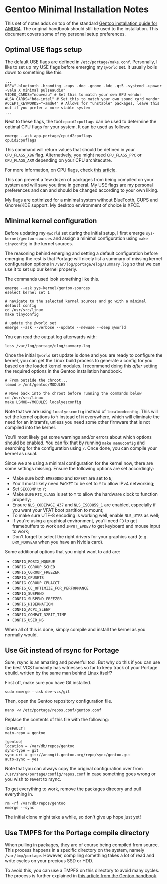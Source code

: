 
# Gentoo Minimal Installation Notes

This set of notes adds on top of the standard [Gentoo installation guide for AMD64](https://wiki.gentoo.org/wiki/Handbook:AMD64/Full/Installation).
The original handbook should still be used to the installation. This document covers some
of my personal setup preferences.

## Optimal USE flags setup

The default USE flags are defined in `/etc/portage/make.conf`. Personally, I like to set up my USE
flags before emerging my `@world` set. It usually boils down to something like this:
```
...
USE="-bluetooth -branding -cups -doc -gnome -kde -qt5 -systemd -upower -vala X minimal pulseaudio"
VIDEO_CARDS="nouveau" # Set this to match your own GPU vendor
ALSA_CARDS="hda-intel" # Set this to match your own sound card vendor
ACCEPT_KEYWORDS="~amd64" # Allows for "unstable" packages, leave this out if you prefer a more stable system
...
```
Next to these flags, the tool `cpuid2cpuflags` can be used to determine the optimal CPU flags
for your system. It can be used as follows:
```
emerge --ask app-portage/cpuid2cpuflags
cpuid2cpuflags
```
This command will return values that should be defined in your `CPU_FLAGS_X86` flag. Alternatively,
you might need `CPU_FLAGS_PPC` or `CPU_FLAGS_ARM` depending on your CPU architecutre.

For more information, on CPU flags, check [this article](https://wiki.gentoo.org/wiki/CPU_FLAGS_X86).

This can prevent a few dozen of packages from being compiled on your system and will save you time
in general. My USE flags are my personal preferences and can and should be changed according to your
own liking.

My flags are optimized for a minimal system without BlueTooth, CUPS and Gnome/KDE support.
My desktop environment of choice is XFCE.

## Minimal kernel configuration

Before updating my `@world` set during the initial setup, I first emerge `sys-kernel/gentoo-sources`
and assign a minimal configuration using `make tinyconfig` in the kernel sources.

The reasoning behind emerging and setting a default configuration before emerging the rest is that
Portage will nicely list a summary of missing kernel configuration options in `/var/log/portage/elog/summary.log`
so that we can use it to set up our kernel properly.

The commands used look something like this.
```
emerge --ask sys-kernel/gentoo-sources
eselect kernel set 1

# navigate to the selected kernel sources and go with a minimal default config
cd /usr/src/linux
make tinyconfig

# update the @world set
emerge --ask --verbose --update --newuse --deep @world
```
You can read the output log afterwards with:
```
less /var/log/portage/elog/summary.log
```
Once the initial `@world` set update is done and you are ready to configure the kernel, you can get
the Linux build process to generate a config for you based on the loaded kernel modules. I recommend
doing this *after* setting the required options in the Gentoo installation handbook.
```
# From outside the chroot...
lsmod > /mnt/gentoo/MODULES

# Move back into the chroot before running the commands below
cd /usr/src/linux
make LSMOD=/MODULES localyesconfig
```
Note that we are using `localyesconfig` instead of `localmodconfig`. This will set the kernel options
to `Y` instead of `M` everywhere, which will eliminate the need for an initramfs, unless you need some
other firmware that is not compiled into the kernel.

You'll most likely get some warnings and/or errors about which options should be enabled. You can fix that
by running `make menuconfig` and searching for the configuration using `/`. Once done, you can compile
your kernel as usual.

Since we are using a minimal configuration for the kernel now, there are some settings missing. Ensure the
following options are set accordingly:

- Make sure both `EMBEDDED` and `EXPERT` are set to `N`;
- You'll most likely need `PACKET` to be set to `Y` to allow IPv4 networking;
- Set `SECCOMP` to `Y`;
- Make sure `RTC_CLASS` is set to `Y` to allow the hardware clock to function properly;
- Ensure `NLS_CODEPAGE_437` and `NLS_ISO8859_1` are enabled, especially if you want your VFAT boot partition to mount;
- To make sure UTF-8 encoding is working well, enable `NLS_UTF8` as well;
- If you're using a graphical environment, you'll need `FB` to get framebuffers to work and `INPUT_EVDEV` to get keyboard and mouse input to work;
- Don't forget to select the right drivers for your graphics card (e.g. `DRM_NOUVEAU` when you have an Nvidia card).

Some additional options that you might want to add are:

- `CONFIG_POSIX_MQUEUE`
- `CONFIG_CGROUP_SCHED`
- `CONFIG_CGROUP_FREEZER`
- `CONFIG_CPUSETS`
- `CONFIG_CGROUP_CPUACCT`
- `CONFIG_CC_OPTIMIZE_FOR_PERFORMANCE`
- `CONFIG_SUSPEND`
- `CONFIG_SUSPEND_FREEZER`
- `CONFIG_HIBERNATION`
- `CONFIG_ACPI_SLEEP`
- `CONFIG_COMPAT_32BIT_TIME`
- `CONFIG_USER_NS`

When all of this is done, simply compile and install the kernel as you normally would.

## Use Git instead of rsync for Portage

Sure, rsync is an amazing and powerful tool. But why do this if you can use the best VCS humanity
has witnesses so far to keep track of your Portage ebuild, written by the same man behind Linux itself?

First off, make sure you have Git installed.
```
sudo emerge --ask dev-vcs/git
```
Then, open the Gentoo repository configuration file.
```
nano -w /etc/portage/repos.conf/gentoo.conf
```
Replace the contents of this file with the following:
```
[DEFAULT]
main-repo = gentoo

[gentoo]
location = /var/db/repos/gentoo
sync-type = git
sync-uri = git://anongit.gentoo.org/repo/sync/gentoo.git
auto-sync = yes
```
Note that you can always copy the original configuration over from `/usr/share/portage/config/repos.conf`
in case something goes wrong or you wish to revert to rsync.

To get everything to work, remove the packages direcory and pull everything in.
```
rm -rf /var/db/repos/gentoo
emerge --sync
```
The initial clone might take a while, so don't give up hope just yet!

## Use TMPFS for the Portage compile directory

When pulling in packages, they are of course being compiled from source. This process happens in a
specific directory on the system, namely `/var/tmp/portage`. However, compiling something takes a
lot of read and write cycles on your precious SSD or HDD.

To avoid this, you can use a TMPFS on this directory to avoid many cycles. The process is further
explained in [this article from the Gentoo handbook](https://wiki.gentoo.org/wiki/Portage_TMPDIR_on_tmpfs).
